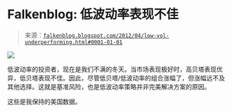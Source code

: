 <!--yml

category: 未分类

date: 2024-05-12 20:32:37

-->

# Falkenblog: 低波动率表现不佳

> 来源：[`falkenblog.blogspot.com/2012/04/low-vol-underperforming.html#0001-01-01`](http://falkenblog.blogspot.com/2012/04/low-vol-underperforming.html#0001-01-01)

![](https://blogger.googleusercontent.com/img/b/R29vZ2xl/AVvXsEhbEG_Po6joi15fDZjKUFoRsA2pbLmQYrM-KpukaIPOGWXwaFWdYc2QJpJ43cDJGMmmgUkYMZD0xf1et0jOw4imLmrCVnvBqGqnBrsw4FwPIp7Z7rXvfp4_VRbQqq8ddUe58w4gTA/s1600/totret.png)

低波动率的投资者，现在是我们不满的冬天。当市场表现极好时，高贝塔表现优异，低贝塔表现不佳。因此，尽管低贝塔/低波动率的组合涨幅了，但涨幅远不及其他选择。这就是基准风险，也是低波动率策略并非完美解决方案的原因。

这些是我保持的美国数据。
